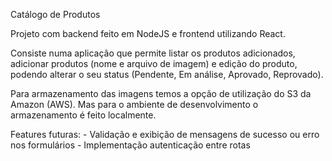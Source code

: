 Catálogo de Produtos

Projeto com backend feito em NodeJS e frontend utilizando React.

Consiste numa aplicação que permite listar os produtos adicionados, adicionar produtos (nome e arquivo de imagem) e edição do produto, podendo alterar o seu status (Pendente, Em análise, Aprovado, Reprovado).

Para armazenamento das imagens temos a opção de utilização do S3 da Amazon (AWS). Mas para o ambiente de desenvolvimento o armazenamento é feito localmente.

Features futuras:
    - Validação e exibição de mensagens de sucesso ou erro nos formulários
    - Implementação autenticação entre rotas